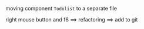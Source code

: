 
moving component `Todolist` to a separate file

right mouse button and f6 ==>
refactoring ==>
add to git